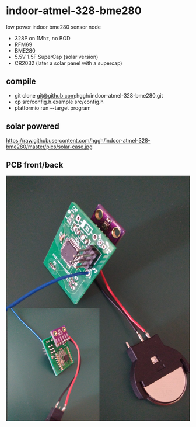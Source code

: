 # indoor-atmel-328-bme280
low power indoor bme280 sensor node


  * 328P on 1Mhz, no BOD
  * RFM69
  * BME280
  * 5.5V 1.5F SuperCap (solar version)
  * CR2032 (later a solar panel with a supercap)
  

## compile
  - git clone git@github.com:hggh/indoor-atmel-328-bme280.git
  - cp src/config.h.example src/config.h
  - platformio run --target program  

## solar powered

https://raw.githubusercontent.com/hggh/indoor-atmel-328-bme280/master/pics/solar-case.jpg


## PCB front/back

![PCB](https://raw.githubusercontent.com/hggh/indoor-atmel-328-bme280/master/pics/pcb.jpg)
